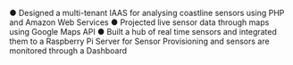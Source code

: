 ●	Designed a multi-tenant IAAS for analysing coastline sensors using PHP and Amazon Web Services
●	Projected live sensor data through maps using Google Maps API
●	Built a hub of real time sensors and integrated them to a Raspberry Pi Server for Sensor Provisioning and sensors are monitored through a Dashboard 
